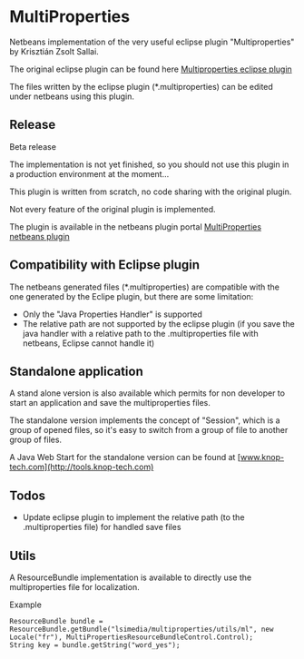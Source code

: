 # MultiProperties
Netbeans implementation of the very useful eclipse plugin "Multiproperties" by Krisztián Zsolt Sallai.

The original eclipse plugin can be found here [Multiproperties eclipse plugin](https://github.com/skazsi/multiproperties)

The files written by the eclipse plugin (*.multiproperties) can be edited under
netbeans using this plugin.

## Release
Beta release

The implementation is not yet finished, so you should not use this plugin in a
production environment at the moment...

This plugin is written from scratch, no code sharing with the original plugin.

Not every feature of the original plugin is implemented.

The plugin is available in the netbeans plugin portal [MultiProperties netbeans plugin](http://plugins.netbeans.org/plugin/63739/?show=true)


## Compatibility with Eclipse plugin
The netbeans generated files (*.multiproperties) are compatible with the one
generated by the Eclipe plugin, but there are some limitation:

- Only the "Java Properties Handler" is supported
- The relative path are not supported by the eclipse plugin (if you save the
  java handler with a relative path to the .multiproperties file with netbeans,
  Eclipse cannot handle it)

## Standalone application

A stand alone version is also available which permits for non developer to start
an application and save the multiproperties files.

The standalone version implements the concept of "Session", which is a group of opened
files, so it's easy to switch from a group of file to another group of files.

A Java Web Start for the standalone version can be found at
[www.knop-tech.com](http://tools.knop-tech.com)

## Todos

- Update eclipse plugin to implement the relative path (to the .multiproperties file)
  for handled save files

## Utils

A ResourceBundle implementation is available to directly use the multiproperties
file for localization.

Example

    ResourceBundle bundle = ResourceBundle.getBundle("lsimedia/multiproperties/utils/ml", new Locale("fr"), MultiPropertiesResourceBundleControl.Control);  
    String key = bundle.getString("word_yes");  